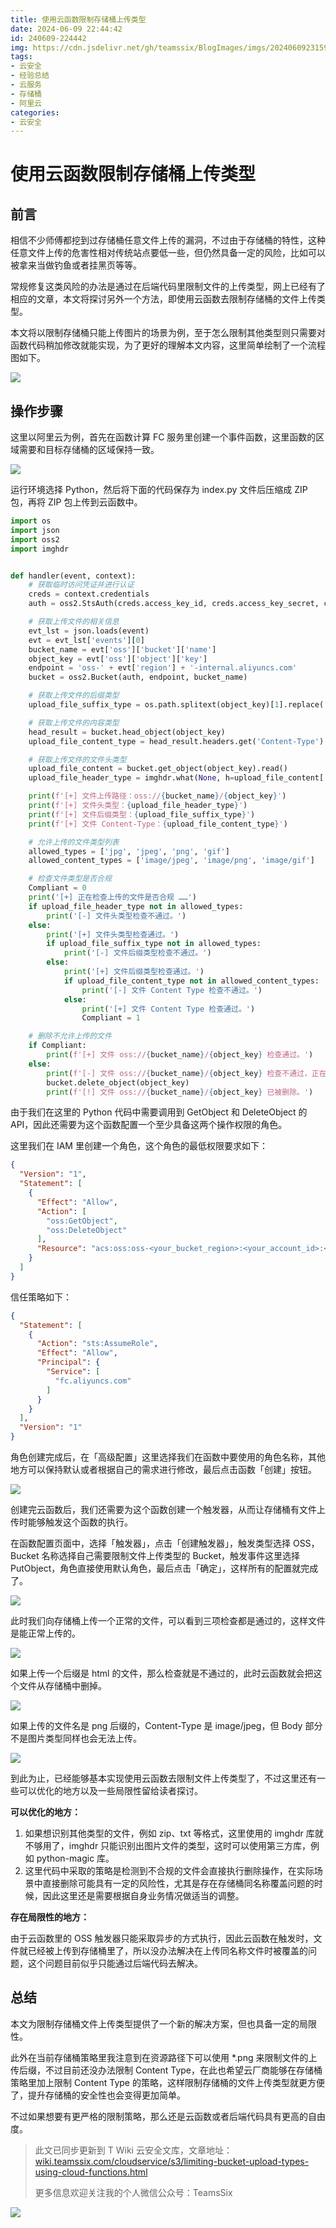 ```yaml
---
title: 使用云函数限制存储桶上传类型
date: 2024-06-09 22:44:42
id: 240609-224442
img: https://cdn.jsdelivr.net/gh/teamssix/BlogImages/imgs/202406092315945.jpg
tags:
- 云安全
- 经验总结
- 云服务
- 存储桶
- 阿里云
categories:
- 云安全
---
```


# 使用云函数限制存储桶上传类型

## 前言

相信不少师傅都挖到过存储桶任意文件上传的漏洞，不过由于存储桶的特性，这种任意文件上传的危害性相对传统站点要低一些，但仍然具备一定的风险，比如可以被拿来当做钓鱼或者挂黑页等等。

常规修复这类风险的办法是通过在后端代码里限制文件的上传类型，网上已经有了相应的文章，本文将探讨另外一个方法，即使用云函数去限制存储桶的文件上传类型。

本文将以限制存储桶只能上传图片的场景为例，至于怎么限制其他类型则只需要对函数代码稍加修改就能实现，为了更好的理解本文内容，这里简单绘制了一个流程图如下。

![](https://cdn.jsdelivr.net/gh/teamssix/BlogImages/imgs/202406092315945.jpg)

## 操作步骤

这里以阿里云为例，首先在函数计算 FC 服务里创建一个事件函数，这里函数的区域需要和目标存储桶的区域保持一致。

![](https://cdn.jsdelivr.net/gh/teamssix/BlogImages/imgs/202406092316623.png)

运行环境选择 Python，然后将下面的代码保存为 index.py 文件后压缩成 ZIP 包，再将 ZIP 包上传到云函数中。

```python
import os
import json
import oss2
import imghdr


def handler(event, context):
    # 获取临时访问凭证并进行认证
    creds = context.credentials
    auth = oss2.StsAuth(creds.access_key_id, creds.access_key_secret, creds.security_token)

    # 获取上传文件的相关信息
    evt_lst = json.loads(event)
    evt = evt_lst['events'][0]
    bucket_name = evt['oss']['bucket']['name']
    object_key = evt['oss']['object']['key']
    endpoint = 'oss-' + evt['region'] + '-internal.aliyuncs.com'
    bucket = oss2.Bucket(auth, endpoint, bucket_name)

    # 获取上传文件的后缀类型
    upload_file_suffix_type = os.path.splitext(object_key)[1].replace('.', '')

    # 获取上传文件的内容类型
    head_result = bucket.head_object(object_key)
    upload_file_content_type = head_result.headers.get('Content-Type')

    # 获取上传文件的文件头类型
    upload_file_content = bucket.get_object(object_key).read()
    upload_file_header_type = imghdr.what(None, h=upload_file_content[:32])

    print(f'[+] 文件上传路径：oss://{bucket_name}/{object_key}')
    print(f'[+] 文件头类型：{upload_file_header_type}')
    print(f'[+] 文件后缀类型：{upload_file_suffix_type}')
    print(f'[+] 文件 Content-Type：{upload_file_content_type}')

    # 允许上传的文件类型列表
    allowed_types = ['jpg', 'jpeg', 'png', 'gif']
    allowed_content_types = ['image/jpeg', 'image/png', 'image/gif']

    # 检查文件类型是否合规
    Compliant = 0
    print('[+] 正在检查上传的文件是否合规 ……')
    if upload_file_header_type not in allowed_types:
        print('[-] 文件头类型检查不通过。')
    else:
        print('[+] 文件头类型检查通过。')
        if upload_file_suffix_type not in allowed_types:
            print('[-] 文件后缀类型检查不通过。')
        else:
            print('[+] 文件后缀类型检查通过。')
            if upload_file_content_type not in allowed_content_types:
                print('[-] 文件 Content Type 检查不通过。')
            else:
                print('[+] 文件 Content Type 检查通过。')
                Compliant = 1

    # 删除不允许上传的文件
    if Compliant:
        print(f'[+] 文件 oss://{bucket_name}/{object_key} 检查通过。')
    else:
        print(f'[-] 文件 oss://{bucket_name}/{object_key} 检查不通过，正在删除该文件。')
        bucket.delete_object(object_key)
        print(f'[!] 文件 oss://{bucket_name}/{object_key} 已被删除。')
```

由于我们在这里的 Python 代码中需要调用到 GetObject 和 DeleteObject 的 API，因此还需要为这个函数配置一个至少具备这两个操作权限的角色。

这里我们在 IAM 里创建一个角色，这个角色的最低权限要求如下：

```json
{
  "Version": "1",
  "Statement": [
    {
      "Effect": "Allow",
      "Action": [
        "oss:GetObject",
        "oss:DeleteObject"
      ],
      "Resource": "acs:oss:oss-<your_bucket_region>:<your_account_id>:<your_bucket_name>/*"
    }
  ]
}
```

信任策略如下：

```json
{
  "Statement": [
    {
      "Action": "sts:AssumeRole",
      "Effect": "Allow",
      "Principal": {
        "Service": [
          "fc.aliyuncs.com"
        ]
      }
    }
  ],
  "Version": "1"
}
```

角色创建完成后，在「高级配置」这里选择我们在函数中要使用的角色名称，其他地方可以保持默认或者根据自己的需求进行修改，最后点击函数「创建」按钮。

![](https://cdn.jsdelivr.net/gh/teamssix/BlogImages/imgs/202406092316134.png)

创建完云函数后，我们还需要为这个函数创建一个触发器，从而让存储桶有文件上传时能够触发这个函数的执行。

在函数配置页面中，选择「触发器」，点击「创建触发器」，触发类型选择 OSS，Bucket 名称选择自己需要限制文件上传类型的 Bucket，触发事件这里选择 PutObject，角色直接使用默认角色，最后点击「确定」，这样所有的配置就完成了。

![](https://cdn.jsdelivr.net/gh/teamssix/BlogImages/imgs/202406092316481.png)

此时我们向存储桶上传一个正常的文件，可以看到三项检查都是通过的，这样文件是能正常上传的。

![](https://cdn.jsdelivr.net/gh/teamssix/BlogImages/imgs/202406092317048.png)

如果上传一个后缀是 html 的文件，那么检查就是不通过的，此时云函数就会把这个文件从存储桶中删掉。

![](https://cdn.jsdelivr.net/gh/teamssix/BlogImages/imgs/202406092317905.png)

如果上传的文件名是 png 后缀的，Content-Type 是 image/jpeg，但 Body 部分不是图片类型同样也会无法上传。

![](https://cdn.jsdelivr.net/gh/teamssix/BlogImages/imgs/202406092317695.png)

到此为止，已经能够基本实现使用云函数去限制文件上传类型了，不过这里还有一些可以优化的地方以及一些局限性留给读者探讨。

**可以优化的地方：**

1. 如果想识别其他类型的文件，例如 zip、txt 等格式，这里使用的 imghdr 库就不够用了，imghdr 只能识别出图片文件的类型，这时可以使用第三方库，例如 python-magic 库。
2. 这里代码中采取的策略是检测到不合规的文件会直接执行删除操作，在实际场景中直接删除可能具有一定的风险性，尤其是存在存储桶同名称覆盖问题的时候，因此这里还是需要根据自身业务情况做适当的调整。

**存在局限性的地方：**

由于云函数里的 OSS 触发器只能采取异步的方式执行，因此云函数在触发时，文件就已经被上传到存储桶里了，所以没办法解决在上传同名称文件时被覆盖的问题，这个问题目前似乎只能通过后端代码去解决。

## 总结

本文为限制存储桶文件上传类型提供了一个新的解决方案，但也具备一定的局限性。

此外在当前存储桶策略里我注意到在资源路径下可以使用 *.png 来限制文件的上传后缀，不过目前还没办法限制 Content Type，在此也希望云厂商能够在存储桶策略里加上限制 Content Type 的策略，这样限制存储桶的文件上传类型就更方便了，提升存储桶的安全性也会变得更加简单。

不过如果想要有更严格的限制策略，那么还是云函数或者后端代码具有更高的自由度。

> 此文已同步更新到 T Wiki 云安全文库，文章地址：[wiki.teamssix.com/cloudservice/s3/limiting-bucket-upload-types-using-cloud-functions.html](https://wiki.teamssix.com/cloudservice/s3/limiting-bucket-upload-types-using-cloud-functions.html)
>
>  更多信息欢迎关注我的个人微信公众号：TeamsSix
>

![](https://cdn.jsdelivr.net/gh/teamssix/BlogImages/imgs/202204152148071.png)

